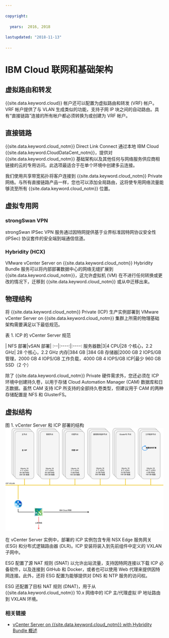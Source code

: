 ```yaml
---

copyright:

  years:  2016, 2018

lastupdated: "2018-11-13"

---
```


# IBM Cloud 联网和基础架构

## 虚拟路由和转发

{{site.data.keyword.cloud}} 帐户还可以配置为虚拟路由和转发 (VRF) 帐户。VRF 帐户提供了与 VLAN 生成类似的功能，支持子网 IP 块之间的自动路由。具有“直接链路”连接的所有帐户都必须转换为或创建为 VRF 帐户。

## 直接链路

{{site.data.keyword.cloud_notm}} Direct Link Connect 通过本地 IBM Cloud {{site.data.keyword.CloudDataCent_notm}}，提供对 {{site.data.keyword.cloud_notm}} 基础架构以及其他任何与网络服务供应商相链接的云的专用访问。此选项最适合于在单个环境中创建多云连接。

我们使用共享带宽拓扑将客户连接到 {{site.data.keyword.cloud_notm}} Private 网络。与所有直接链路产品一样，您也可以添加全局路由，这将使专用网络流量能够流至所有 {{site.data.keyword.cloud_notm}} 位置。

## 虚拟专用网

### strongSwan VPN

strongSwan IPSec VPN 服务通过因特网提供基于业界标准因特网协议安全性 (IPSec) 协议套件的安全端到端通信信道。

### Hybridity (HCX)

VMware vCenter Server on {{site.data.keyword.cloud_notm}} Hybridity Bundle 服务可以将内部部署数据中心的网络无缝扩展到 {{site.data.keyword.cloud_notm}}，这允许虚拟机 (VM) 在不进行任何转换或更改的情况下，迁移到 {{site.data.keyword.cloud_notm}} 或从中迁移出来。

## 物理结构

将 {{site.data.keyword.cloud_notm}} Private (ICP) 生产实例部署到 VMware vCenter Server on {{site.data.keyword.cloud_notm}} 集群上所需的物理基础架构需要满足以下最低规范。

表 1. ICP 的 vCenter Server 规范

| NFS 部署|vSAN 部署|
:--|:----:|:----:
服务器数|3|4
CPU|28 个核心，2.2 GHz| 28 个核心，2.2 GHz
内存|384 GB |384 GB
存储器|2000 GB 2 IOPS/GB 管理，2000 GB 4 IOPS/GB 工作负载，4000 GB 4 IOPS/GB ICP|最少 960 GB SSD（2 个）

除了 {{site.data.keyword.cloud_notm}} Private 硬件需求外，您还必须在 ICP 环境中创建持久卷，以用于存储 Cloud Automation Manager (CAM) 数据库和日志数据。虽然 CAM 支持 ICP 所支持的全部持久卷类型，但建议用于 CAM 的两种存储配置是 NFS 和 GlusterFS。

## 虚拟结构

图 1. vCenter Server 和 ICP 部署的结构
![vCenter Server 和 ICP 部署的结构](vcscar-icp.svg)

在 vCenter Server 实例中，部署的 ICP 实例包含专用 NSX Edge 服务网关 (ESG) 和分布式逻辑路由器 (DLR)。ICP 安装将装入到先前组件中定义的 VXLAN 子网中。

ESG 配置了源 NAT 规则 (SNAT) 以允许出站流量，支持因特网连接以下载 ICP 必备软件，以及连接到 GitHub 和 Docker，或者也可以使用 Web 代理来提供因特网连接。此外，还将 ESG 配置为能够提供对 DNS 和 NTP 服务的访问权。

ESG 还配置了目标 NAT 规则 (DNAT)，用于从 {{site.data.keyword.cloud_notm}} 10.x 网络中的 ICP 主/代理虚拟 IP 地址路由到 VXLAN 环境。

### 相关链接

* [vCenter Server on {{site.data.keyword.cloud_notm}} with Hybridity Bundle 概述](../vcs/vcs-hybridity-intro.html)
